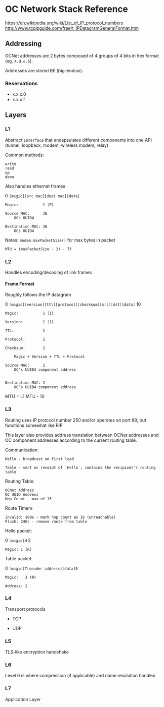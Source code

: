 # OC Network Stack Reference

https://en.wikipedia.org/wiki/List_of_IP_protocol_numbers
http://www.tcpipguide.com/free/t_IPDatagramGeneralFormat.htm

## Addressing

OCNet addresses are 2 bytes composed of 4 groups of 4 bits in hex format (eg. `4.d.e.5`).

Addresses are stored BE (big-endian).

### Reservations

- x.x.x.0
- x.x.x.f


## Layers

### L1

Abstract `Interface` that encapsulates different components into one API (tunnel, loopback, modem, wireless modem, relay)

Common methods:

	write
	read
	up
	down


Also handles ethernet frames

0 `[magic][src mac][dest mac][data]`

	Magic:		     1 (E)

	Source MAC:      36
		OCs UUID4

	Destination MAC: 36
		OCs UUID4

Notes:
	`modem.maxPacketSize()` for max bytes in packet

	MTU = (maxPacketSize - 2) - 73

### L2

Handles encoding/decoding of link frames




#### Frame Format
	
Roughly follows the IP datagram

0 `[magic][version][ttl][protocol][checksum][src][dst][data]` 10

	Magic:			 1 (I)

	Version: 		 1 (1)

	TTL: 			 1

	Protocol:		 1

	Checksum:		 2

		Magic + Version + TTL + Protocol

	Source MAC:		 2
		OC's UUID4 component address


	Destination MAC: 2
		OC's UUID4 component address


MTU = L1 MTU - 10

### L3

Routing uses IP protocol number 250 and/or operates on port 89, but functions somewhat like RIP

This layer also provides address translation between OCNet addresses and OC component addresses according to the current routing table.

Communication:

	Hello - broadcast on first load

	Table - sent on receipt of `Hello`, contains the recipient's routing table

Routing Table:

	OCNet Address
	OC UUID Address
	Hop Count - max of 15

Route Timers:

	Invalid: 180s - mark hop count as 16 (unreachable)
	Flush: 240s - remove route from table

Hello packet:
	
0 `[magic]H` 2
	
	Magic: 1 (R)

Table packet:

0 `[magic]T[sender address][data]0`

	Magic:   1 (R)

	Address: 2



### L4

Transport protocols

- TCP

- UDP

### L5

TLS-like encryption handshake

### L6

Level 6 is where compression (if applicable) and name resolution handled

### L7

Application Layer
